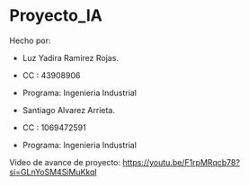 # Proyecto_IA

Hecho por: 
- Luz Yadira Ramirez Rojas.
- CC : 43908906
- Programa: Ingenieria Industrial

- Santiago Alvarez Arrieta.
- CC : 1069472591
- Programa: Ingenieria Industrial

Video de avance de proyecto: https://youtu.be/F1rpMRqcb78?si=GLnYoSM4SiMuKkql
